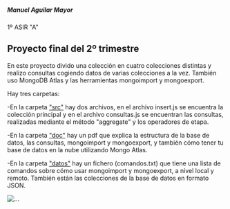 <h5>Manuel Aguilar Mayor</h5>                              1º ASIR "A"

<h2>Proyecto final del 2º trimestre</h2>

En este proyecto divido una colección en cuatro colecciones distintas y realizo consultas cogiendo datos de varias colecciones a la vez. También uso MongoDB Atlas y las herramientas mongoimport y mongoexport.

Hay tres carpetas:

-En la carpeta ["src"](https://github.com/AguilarMayorManuel/Proyecto_2Trimestre/tree/main/src) hay dos archivos, en el archivo insert.js se encuentra la colección principal y en el archivo consultas.js se encuentran las consultas, realizadas mediante el método "aggregate" y los operadores de etapa.

 
-En la carpeta ["doc"](https://github.com/AguilarMayorManuel/Proyecto_2Trimestre/tree/main/doc) hay un pdf que explica la estructura de la base de datos, las consultas, mongoimport y mongoexport, y también cómo tener tu base de datos en la nube utilizando Mongo Atlas. 

  
-En la carpeta ["datos"](https://github.com/AguilarMayorManuel/Proyecto_2Trimestre/tree/main/datos) hay un fichero (comandos.txt) que tiene una lista de comandos sobre cómo usar mongoimport y mongoexport, a nivel local y remoto. También están las colecciones de la base de datos en formato JSON.

                     
![...](http://operadoras-moviles.com/wp-content/uploads/2014/07/the-phone-house-600.jpg)